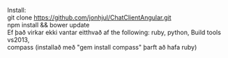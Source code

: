Install: <br/>
  git clone https://github.com/jonhjul/ChatClientAngular.git<br/>
  npm install && bower update<br/>
  Ef það virkar ekki vantar eitthvað af the following: ruby, python, Build tools vs2013,<br/>
  compass (installað með "gem install compass" þarft að hafa ruby)

